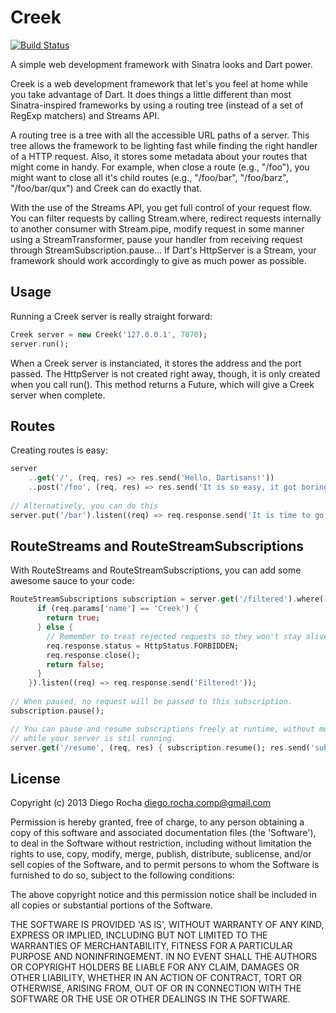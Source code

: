 Creek
=====
[![Build Status](https://drone.io/github.com/Dreckr/Creek/status.png)](https://drone.io/github.com/Dreckr/Creek/latest)

A simple web development framework with Sinatra looks and Dart power.

Creek is a web development framework that let's you feel at home while you take advantage of Dart. It does
things a little different than most Sinatra-inspired frameworks by using a routing tree (instead of a set of RegExp
matchers) and Streams API.

A routing tree is a tree with all the accessible URL paths of a server. This tree allows the framework to be lighting 
fast while finding the right handler of a HTTP request. Also, it stores some metadata about your routes that might
come in handy. For example, when close a route (e.g., "/foo"), you might want to close all it's child routes (e.g., 
"/foo/bar", "/foo/barz", "/foo/bar/qux") and Creek can do exactly that.

With the use of the Streams API, you get full control of your request flow. You can filter requests by calling 
Stream.where, redirect requests internally to another consumer with Stream.pipe, modify request in some manner using
a StreamTransformer, pause your handler from receiving request through StreamSubscription.pause... If Dart's HttpServer 
is a Stream, your framework should work accordingly to give as much power as possible.

Usage
-----
Running a Creek server is really straight forward:

```dart
Creek server = new Creek('127.0.0.1', 7070);
server.run();
```

When a Creek server is instanciated, it stores the address and the port passed. The HttpServer is not created right away,
though, it is only created when you call run(). This method returns a Future, which will give a Creek server when
complete.

Routes
------
Creating routes is easy:
```dart
server
	..get('/', (req, res) => res.send('Hello, Dartisans!'))
	..post('/foo', (req, res) => res.send('It is so easy, it got boring already... or maybe not!'));
	
// Alternatively, you can do this
server.put('/bar').listen((req) => req.response.send('It is time to go to the bar'));
```

RouteStreams and RouteStreamSubscriptions
------------------------------------------
With RouteStreams and RouteStreamSubscriptions, you can add some awesome sauce to your code:
```dart
RouteStreamSubscriptions subscription = server.get('/filtered').where((req) {
      if (req.params['name'] == 'Creek') {
        return true;
      } else {
      	// Remember to treat rejected requests so they won't stay alive waiting for a response... forever...
        req.response.status = HttpStatus.FORBIDDEN;
        req.response.close();
        return false;
      }
    }).listen((req) => req.response.send('Filtered!'));
    
// When paused, no request will be passed to this subscription.
subscription.pause();

// You can pause and resume subscriptions freely at runtime, without much trouble. This way, you can control your routes
// while your server is stil running. 
server.get('/resume', (req, res) { subscription.resume(); res.send('subscription resumed!'); });
```

License
-------

Copyright (c) 2013 Diego Rocha <diego.rocha.comp@gmail.com>

Permission is hereby granted, free of charge, to any person obtaining
a copy of this software and associated documentation files (the
'Software'), to deal in the Software without restriction, including
without limitation the rights to use, copy, modify, merge, publish,
distribute, sublicense, and/or sell copies of the Software, and to
permit persons to whom the Software is furnished to do so, subject to
the following conditions:

The above copyright notice and this permission notice shall be
included in all copies or substantial portions of the Software.

THE SOFTWARE IS PROVIDED 'AS IS', WITHOUT WARRANTY OF ANY KIND,
EXPRESS OR IMPLIED, INCLUDING BUT NOT LIMITED TO THE WARRANTIES OF
MERCHANTABILITY, FITNESS FOR A PARTICULAR PURPOSE AND NONINFRINGEMENT.
IN NO EVENT SHALL THE AUTHORS OR COPYRIGHT HOLDERS BE LIABLE FOR ANY
CLAIM, DAMAGES OR OTHER LIABILITY, WHETHER IN AN ACTION OF CONTRACT,
TORT OR OTHERWISE, ARISING FROM, OUT OF OR IN CONNECTION WITH THE
SOFTWARE OR THE USE OR OTHER DEALINGS IN THE SOFTWARE.
